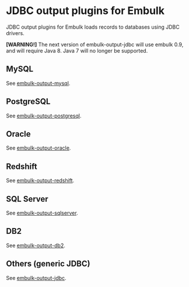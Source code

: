 # JDBC output plugins for Embulk

JDBC output plugins for Embulk loads records to databases using JDBC drivers.

**[WARNING!]** The next version of embulk-output-jdbc will use embulk 0.9, and will require Java 8. Java 7 will no longer be supported.

## MySQL

See [embulk-output-mysql](embulk-output-mysql/).

## PostgreSQL

See [embulk-output-postgresql](embulk-output-postgresql/).

## Oracle

See [embulk-output-oracle](embulk-output-oracle/).

## Redshift

See [embulk-output-redshift](embulk-output-redshift/).

## SQL Server

See [embulk-output-sqlserver](embulk-output-sqlserver/).

## DB2

See [embulk-output-db2](embulk-output-db2/).

## Others (generic JDBC)

See [embulk-output-jdbc](embulk-output-jdbc/).

